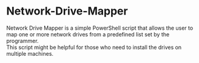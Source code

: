 # Network-Drive-Mapper
Network Drive Mapper is a simple PowerShell script that allows the user to map one or more network drives from a predefined list set by the programmer.  
This script might be helpful for those who need to install the drives on multiple machines.
